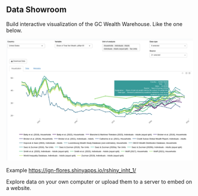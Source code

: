 ## Data Showroom 

Build interactive visualization of the GC Wealth Warehouse. Like the one below. 

<div align="center">
<img src="screenshot.png" width="900" />  
</div>

Example 
https://ign-flores.shinyapps.io/rshiny_inht_1/

Explore data on your own computer or upload them to a server to embed on a website. 
